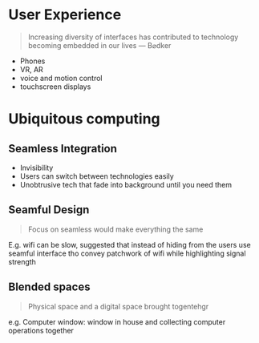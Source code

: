 # User Experience

> Increasing diversity of interfaces has contributed to technology becoming embedded in our lives — B$\varnothing$dker

- Phones
- VR, AR
- voice and motion control
- touchscreen displays

# Ubiquitous computing

## Seamless Integration

- Invisibility
- Users can switch between technologies easily
- Unobtrusive tech that fade into background until you need them

## Seamful Design
> Focus on seamless would make everything the same

E.g. wifi can be slow, suggested that instead of hiding from the users use seamful interface tho convey patchwork of wifi while highlighting signal strength


## Blended spaces
> Physical space and a digital space brought togentehgr

e.g. Computer window: window in house and collecting computer operations together
